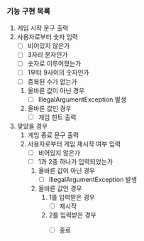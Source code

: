 ### 기능 구현 목록
1. 게임 시작 문구 출력
2. 사용자로부터 숫자 입력
   - [ ] 비어있지 않은가
   - [ ] 3자리 문자인가
   - [ ] 숫자로 이루어졌는가
   - [ ] 1부터 9사이의 숫자인가
   - [ ] 중복된 수가 없는가
   1. 올바른 값이 아닌 경우 
      - [ ] IllegalArgumentException 발생
   2. 올바른 값인 경우
      - [ ] 게임 힌트 출력
3. 맞았을 경우
   1. 게임 종료 문구 출력
   2. 사용자로부터 게임 재시작 여부 입력
      - [ ] 비어있지 않은가
      - [ ] 1과 2중 하나가 입력되었는가
      1. 올바른 값이 아닌 경우
         - [ ] IllegalArgumentException 발생
      2. 올바른 값인 경우
         1. 1를 입력받은 경우
            - [ ] 재시작
         2. 2를 입력받은 경우
            - [ ] 종료

